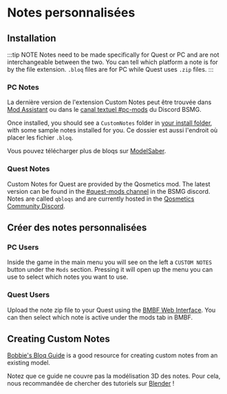 # Notes personnalisées

## Installation
:::tip NOTE Notes need to be made specifically for Quest or PC and are not interchangeable between the two. You can tell which platform a note is for by the file extension. `.bloq` files are for PC while Quest uses `.zip` files. :::

### PC Notes
La dernière version de l'extension Custom Notes peut être trouvée dans [Mod Assistant](https://github.com/Assistant/ModAssistant/releases/latest) ou dans le [canal textuel #pc-mods](https://discord.gg/beatsabermods) du Discord BSMG.

Once installed, you should see a `CustomNotes` folder in [your install folder](/faq/install-folder.md), with some sample notes installed for you. Ce dossier est aussi l'endroit où placer les fichier `.bloq`.

Vous pouvez télécharger plus de bloqs sur [ModelSaber](https://modelsaber.com/Bloqs/).

### Quest Notes
Custom Notes for Quest are provided by the Qosmetics mod. The latest version can be found in the [#quest-mods channel](https://discord.gg/beatsabermods) in the BSMG discord. Notes are called `qbloqs` and are currently hosted in the [Qosmetics Community Discord](https://discord.gg/qosmetics).

## Créer des notes personnalisées

### PC Users
Inside the game in the main menu you will see on the left a `CUSTOM NOTES` button under the `Mods` section. Pressing it will open up the menu you can use to select which notes you want to use.

### Quest Users
Upload the note zip file to your Quest using the [BMBF Web Interface](/quest-modding.md#installing-mods). You can then select which note is active under the mods tab in BMBF.

## Creating Custom Notes

[Bobbie's Bloq Guide](./notes-guide.md) is a good resource for creating custom notes from an existing model.

Notez que ce guide ne couvre pas la modélisation 3D des notes. Pour cela, nous recommandée de chercher des tutoriels sur [Blender](https://www.blender.org/) !

